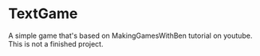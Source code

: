 # TextGame
A simple game that's based on MakingGamesWithBen tutorial on youtube.
This is not a finished project.

